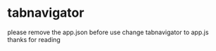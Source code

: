 # tabnavigator
please remove the app.json before use
change tabnavigator to app.js
thanks for reading
